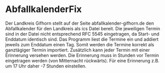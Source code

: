 # AbfallkalenderFix
Der Landkreis Gifhorn stellt auf der Seite abfallkalender-gifhorn.de den Abfallkalender für den Landkreis als ics Datei bereit.
Die jeweiligen Termin sind in der Datei nicht entsprechend RFC 5545 eingetragen, da Start- und Enddatum identisch sind.
Das Programm liest die Termine ein und addiert jeweils zum Enddatum einen Tag. Somit werden die Termine korrekt als ganztägiger Termin
importiert. Zusätzlich kann jeder Termin mit einer Erinnerung versehen werden. Die Erinnerung muss in Stunden vor Termin eingetragen werden (von Mitternacht rückwärts).
Für eine Erinnerung z.B. um 17 Uhr daher -7 Stunden einstellen.
